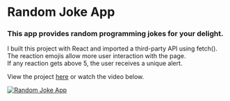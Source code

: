# Random Joke App

### This app provides random programming jokes for your delight.

I built this project with React and imported a third-party API using fetch().  
The reaction emojis allow more user interaction with the page.  
If any reaction gets above 5, the user receives a unique alert.

View the project [here](https://getjokes.netlify.com) or watch the video below.

[![Random Joke App](http://img.youtube.com/vi/pTvgmmzq67s/0.jpg)](http://www.youtube.com/watch?v=pTvgmmzq67s "Random Joke App")
